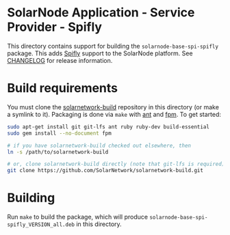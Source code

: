# SolarNode Application - Service Provider - Spifly

This directory contains support for building the `solarnode-base-spi-spifly` package. This adds
[Spifly][spifly] support to the SolarNode platform. See [CHANGELOG](./CHANGELOG.md)
for release information.

# Build requirements

You must clone the [solarnetwork-build][sn-build] repository in this directory (or make a symlink
to it). Packaging is done via `make` with [ant][ant] and [fpm][fpm]. To get started:

```sh
sudo apt-get install git git-lfs ant ruby ruby-dev build-essential
sudo gem install --no-document fpm

# if you have solarnetwork-build checked out elsewhere, then
ln -s /path/to/solarnetwork-build

# or, clone solarnetwork-build directly (note that git-lfs is required)
git clone https://github.com/SolarNetwork/solarnetwork-build.git
```

# Building

Run `make` to build the package, which will produce `solarnode-base-spi-spifly_VERSION_all.deb` in
this directory.

[ant]: https://ant.apache.org/
[fpm]: https://github.com/jordansissel/fpm
[spifly]: https://aries.apache.org/documentation/modules/spi-fly.html
[sn-build]: https://github.com/SolarNetwork/solarnetwork-build/
